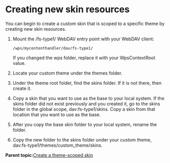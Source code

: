 # Creating new skin resources

You can begin to create a custom skin that is scoped to a specific theme by creating new skin resources.

1.  Mount the /fs-type1/ WebDAV entry point with your WebDAV client:

    ```
    /wps/mycontenthandler/dav/fs-type1/
    ```

    If you changed the wps folder, replace it with your WpsContextRoot value.

2.  Locate your custom theme under the themes folder.

3.  Under the theme root folder, find the skins folder. If it is not there, then create it.

4.  Copy a skin that you want to use as the base to your local system. If the skins folder did not exist previously and you created it, go to the skins folder in the global scope, dav:fs-type1/skins. Copy a skin from that location that you want to use as the base.

5.  After you copy the base skin folder to your local system, rename the folder.

6.  Copy the new folder to the skins folder under your custom theme, dav:fs-type1/themes/custom\_theme/skins.


**Parent topic:**[Create a theme-scoped skin](../dev-theme/themeopt_create_themescoped_skin.md)

